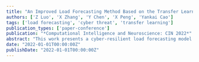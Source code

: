 ```yaml
---
title: "An Improved Load Forecasting Method Based on the Transfer Learning Structure under Cyber-Threat Condition"
authors: ['Z Luo', 'X Zhang', 'Y Chen', 'X Peng', 'Yankai Cao']
tags: ['load forecasting', 'cyber threat', 'transfer learning']
publication_types: ['paper-conference']
publication: "*Computational Intelligence and Neuroscience: CIN 2022*"
abstract: "This work presents a cyber-resilient load forecasting model that uses transfer learning to adapt to disrupted data scenarios under cyber-threat conditions."
date: "2022-01-01T00:00:00Z"
publishDate: "2022-01-01T00:00:00Z"
---
```

